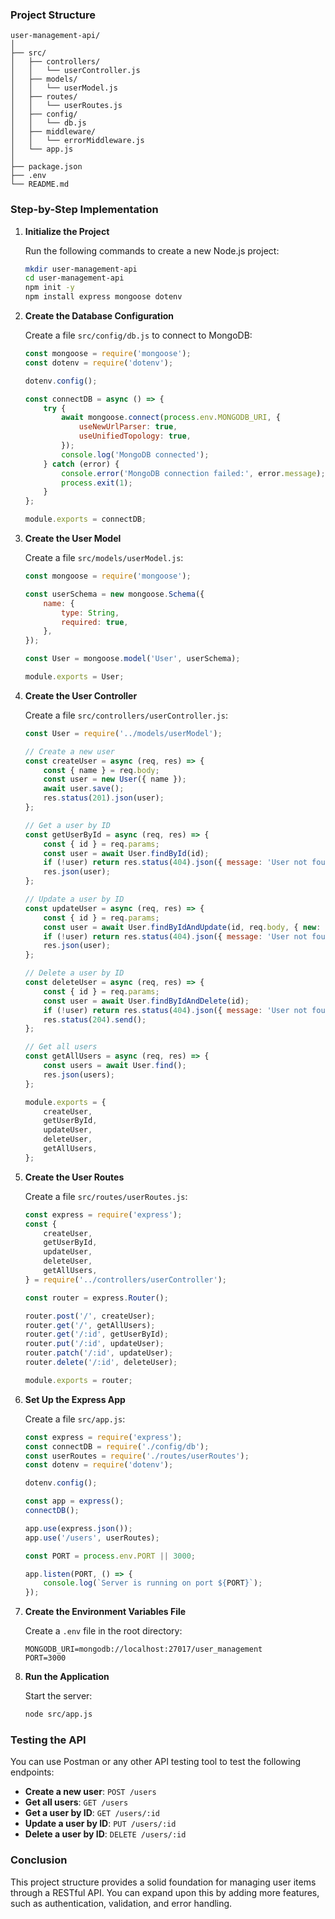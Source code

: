 ### Project Structure

```
user-management-api/
│
├── src/
│   ├── controllers/
│   │   └── userController.js
│   ├── models/
│   │   └── userModel.js
│   ├── routes/
│   │   └── userRoutes.js
│   ├── config/
│   │   └── db.js
│   ├── middleware/
│   │   └── errorMiddleware.js
│   └── app.js
│
├── package.json
├── .env
└── README.md
```

### Step-by-Step Implementation

1. **Initialize the Project**

   Run the following commands to create a new Node.js project:

   ```bash
   mkdir user-management-api
   cd user-management-api
   npm init -y
   npm install express mongoose dotenv
   ```

2. **Create the Database Configuration**

   Create a file `src/config/db.js` to connect to MongoDB:

   ```javascript
   const mongoose = require('mongoose');
   const dotenv = require('dotenv');

   dotenv.config();

   const connectDB = async () => {
       try {
           await mongoose.connect(process.env.MONGODB_URI, {
               useNewUrlParser: true,
               useUnifiedTopology: true,
           });
           console.log('MongoDB connected');
       } catch (error) {
           console.error('MongoDB connection failed:', error.message);
           process.exit(1);
       }
   };

   module.exports = connectDB;
   ```

3. **Create the User Model**

   Create a file `src/models/userModel.js`:

   ```javascript
   const mongoose = require('mongoose');

   const userSchema = new mongoose.Schema({
       name: {
           type: String,
           required: true,
       },
   });

   const User = mongoose.model('User', userSchema);

   module.exports = User;
   ```

4. **Create the User Controller**

   Create a file `src/controllers/userController.js`:

   ```javascript
   const User = require('../models/userModel');

   // Create a new user
   const createUser = async (req, res) => {
       const { name } = req.body;
       const user = new User({ name });
       await user.save();
       res.status(201).json(user);
   };

   // Get a user by ID
   const getUserById = async (req, res) => {
       const { id } = req.params;
       const user = await User.findById(id);
       if (!user) return res.status(404).json({ message: 'User not found' });
       res.json(user);
   };

   // Update a user by ID
   const updateUser = async (req, res) => {
       const { id } = req.params;
       const user = await User.findByIdAndUpdate(id, req.body, { new: true });
       if (!user) return res.status(404).json({ message: 'User not found' });
       res.json(user);
   };

   // Delete a user by ID
   const deleteUser = async (req, res) => {
       const { id } = req.params;
       const user = await User.findByIdAndDelete(id);
       if (!user) return res.status(404).json({ message: 'User not found' });
       res.status(204).send();
   };

   // Get all users
   const getAllUsers = async (req, res) => {
       const users = await User.find();
       res.json(users);
   };

   module.exports = {
       createUser,
       getUserById,
       updateUser,
       deleteUser,
       getAllUsers,
   };
   ```

5. **Create the User Routes**

   Create a file `src/routes/userRoutes.js`:

   ```javascript
   const express = require('express');
   const {
       createUser,
       getUserById,
       updateUser,
       deleteUser,
       getAllUsers,
   } = require('../controllers/userController');

   const router = express.Router();

   router.post('/', createUser);
   router.get('/', getAllUsers);
   router.get('/:id', getUserById);
   router.put('/:id', updateUser);
   router.patch('/:id', updateUser);
   router.delete('/:id', deleteUser);

   module.exports = router;
   ```

6. **Set Up the Express App**

   Create a file `src/app.js`:

   ```javascript
   const express = require('express');
   const connectDB = require('./config/db');
   const userRoutes = require('./routes/userRoutes');
   const dotenv = require('dotenv');

   dotenv.config();

   const app = express();
   connectDB();

   app.use(express.json());
   app.use('/users', userRoutes);

   const PORT = process.env.PORT || 3000;

   app.listen(PORT, () => {
       console.log(`Server is running on port ${PORT}`);
   });
   ```

7. **Create the Environment Variables File**

   Create a `.env` file in the root directory:

   ```
   MONGODB_URI=mongodb://localhost:27017/user_management
   PORT=3000
   ```

8. **Run the Application**

   Start the server:

   ```bash
   node src/app.js
   ```

### Testing the API

You can use Postman or any other API testing tool to test the following endpoints:

- **Create a new user**: `POST /users`
- **Get all users**: `GET /users`
- **Get a user by ID**: `GET /users/:id`
- **Update a user by ID**: `PUT /users/:id`
- **Delete a user by ID**: `DELETE /users/:id`

### Conclusion

This project structure provides a solid foundation for managing user items through a RESTful API. You can expand upon this by adding more features, such as authentication, validation, and error handling.